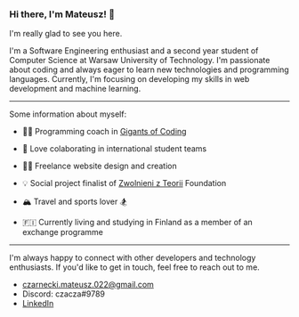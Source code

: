 ### Hi there, I'm Mateusz! 👋
I'm really glad to see you here. 

I'm a Software Engineering enthusiast and a second year student of Computer Science at Warsaw University of Technology. I'm passionate about coding and always eager to learn new technologies and programming languages. Currently, I'm focusing on developing my skills in web development and machine learning.

---

Some information about myself:

- 👨‍🏫 Programming coach in [Gigants of Coding](https://www.giganciprogramowania.edu.pl/)

- 👯 Love colaborating in international student teams
  
  
- 👨‍💻 Freelance website design and creation

- 💡 Social project finalist of [Zwolnieni z Teorii](https://zwolnienizteorii.pl/) Foundation

- 🏔️ Travel and sports lover 🏂

- 🇫🇮 Currently living and studying in Finland as a member of an exchange programme

--- 

I'm always happy to connect with other developers and technology enthusiasts.
If you'd like to get in touch, feel free to reach out to me.

- czarnecki.mateusz.022@gmail.com
- Discord: czacza#9789
- [LinkedIn](https://www.linkedin.com/in/mateusz--czarnecki/)

<!--
**czaacza/czaacza** is a ✨ _special_ ✨ repository because its `README.md` (this file) appears on your GitHub profile.

Here are some ideas to get you started:

- 🔭 I’m currently working on ...
- 🌱 I’m currently learning ...
- 👯 I’m looking to collaborate on ...
- 🤔 I’m looking for help with ...
- 💬 Ask me about ...
- 📫 How to reach me: ...
- 😄 Pronouns: ...
- ⚡ Fun fact: ...
-->
